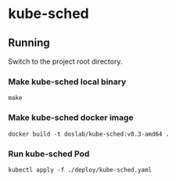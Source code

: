 # kube-sched

## Running

Switch to the project root directory.

### Make kube-sched local binary
```
make
```

### Make kube-sched docker image
```
docker build -t doslab/kube-sched:v0.3-amd64 .
```

### Run kube-sched Pod
```
kubectl apply -f ./deploy/kube-sched.yaml
```